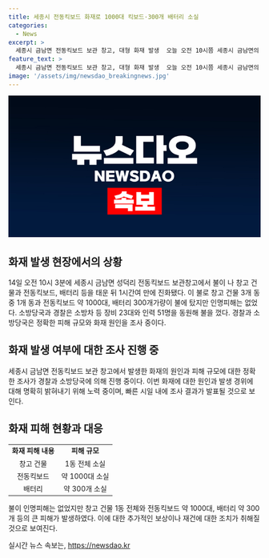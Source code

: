 ```yaml
---
title: 세종시 전동킥보드 화재로 1000대 킥보드·300개 배터리 소실
categories:
  - News
excerpt: >
  세종시 금남면 전동킥보드 보관 창고, 대형 화재 발생  오늘 오전 10시쯤 세종시 금남면의 전동킥보드 보관 창고에서 대형 화재가 발생했습니다. 건물 1동과 전동킥보드 약 1000대, 배터리 300개가 불에 탔지만 인명피해는 없었으며, 소방당국과 경찰이 힘을 모아 1시간여 만에 불을 진화시켰습니다. 현재 경찰과 소방당국은 화재의 원인과 피해 규모를 조사 중입니다.
feature_text: >
  세종시 금남면 전동킥보드 보관 창고, 대형 화재 발생  오늘 오전 10시쯤 세종시 금남면의 전동킥보드 보관 창고에서 대형 화재가 발생했습니다. 건물 1동과 전동킥보드 약 1000대, 배터리 300개가 불에 탔지만 인명피해는 없었으며, 소방당국과 경찰이 힘을 모아 1시간여 만에 불을 진화시켰습니다. 현재 경찰과 소방당국은 화재의 원인과 피해 규모를 조사 중입니다.
image: '/assets/img/newsdao_breakingnews.jpg'
---
```


<p><img src="/assets/img/newsdao_breakingnews.jpg" alt="implanttips 속보" /></p>

<h2 data-ke-size="size26">화재 발생 현장에서의 상황</h2>

<p data-ke-size="size16">14일 오전 10시 3분에 세종시 금남면 성덕리 전동킥보드 보관창고에서 불이 나 창고 건물과 전동킥보드, 배터리 등을 태운 뒤 1시간여 만에 진화됐다. 이 불로 창고 건물 3개 동 중 1개 동과 전동킥보드 약 1000대, 배터리 300개가량이 불에 탔지만 인명피해는 없었다. 소방당국과 경찰은 소방차 등 장비 23대와 인력 51명을 동원해 불을 껐다. 경찰과 소방당국은 정확한 피해 규모와 화재 원인을 조사 중이다.</p>

<h2 data-ke-size="size26">화재 발생 여부에 대한 조사 진행 중</h2>

<p data-ke-size="size16">세종시 금남면 전동킥보드 보관 창고에서 발생한 화재의 원인과 피해 규모에 대한 정확한 조사가 경찰과 소방당국에 의해 진행 중이다. 이번 화재에 대한 원인과 발생 경위에 대해 명확히 밝혀내기 위해 노력 중이며, 빠른 시일 내에 조사 결과가 발표될 것으로 보인다.</p>

<h2 data-ke-size="size26">화재 피해 현황과 대응</h2>

<table>
   <tbody>
      <tr>
         <td style="text-align: center; height: 17px;"><b>화재 피해 내용</b></td>
         <td style="text-align: center; height: 17px;"><b>피해 규모</b></td>
      </tr>
      <tr>
         <td style="text-align: center; height: 17px;">창고 건물</td>
         <td style="text-align: center; height: 17px;">1동 전체 소실</td>
      </tr>
      <tr>
         <td style="text-align: center; height: 17px;">전동킥보드</td>
         <td style="text-align: center; height: 17px;">약 1000대 소실</td>
      </tr>
      <tr>
         <td style="text-align: center; height: 17px;">배터리</td>
         <td style="text-align: center; height: 17px;">약 300개 소실</td>
      </tr>
   </tbody>
</table>

<p data-ke-size="size16">불이 인명피해는 없었지만 창고 건물 1동 전체와 전동킥보드 약 1000대, 배터리 약 300개 등의 큰 피해가 발생하였다. 이에 대한 추가적인 보상이나 재건에 대한 조치가 취해질 것으로 보여진다.</p>
실시간 뉴스 속보는, <a href="https://newsdao.kr" rel="dofollow">https://newsdao.kr</a>


